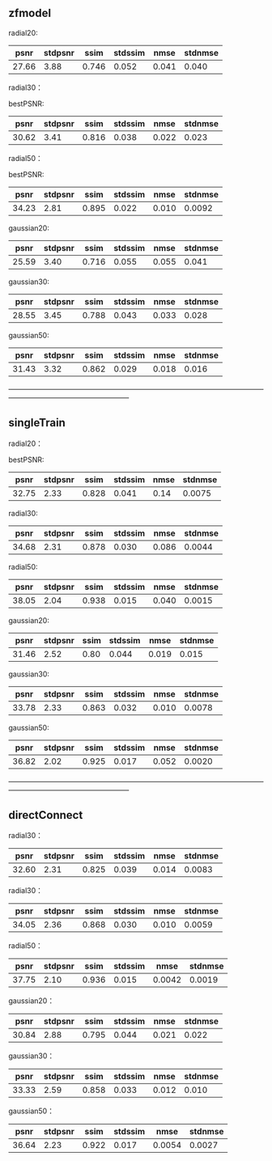 ## zfmodel

radial20:

| psnr  | stdpsnr | ssim  | stdssim | nmse  | stdnmse |
| ----- | ------- | ----- | ------- | ----- | ------- |
| 27.66 | 3.88    | 0.746 | 0.052   | 0.041 | 0.040   |

radial30：

bestPSNR:

| psnr  | stdpsnr | ssim  | stdssim | nmse  | stdnmse |
| ----- | ------- | ----- | ------- | ----- | ------- |
| 30.62 | 3.41    | 0.816 | 0.038   | 0.022 | 0.023   |

radial50：

bestPSNR:

| psnr  | stdpsnr | ssim  | stdssim | nmse  | stdnmse |
| ----- | ------- | ----- | ------- | ----- | ------- |
| 34.23 | 2.81    | 0.895 | 0.022   | 0.010 | 0.0092  |

gaussian20:

| psnr  | stdpsnr | ssim  | stdssim | nmse  | stdnmse |
| ----- | ------- | ----- | ------- | ----- | ------- |
| 25.59 | 3.40    | 0.716 | 0.055   | 0.055 | 0.041   |

gaussian30:

| psnr  | stdpsnr | ssim  | stdssim | nmse  | stdnmse |
| ----- | ------- | ----- | ------- | ----- | ------- |
| 28.55 | 3.45    | 0.788 | 0.043   | 0.033 | 0.028   |

gaussian50:

| psnr  | stdpsnr | ssim  | stdssim | nmse  | stdnmse |
| ----- | ------- | ----- | ------- | ----- | ------- |
| 31.43 | 3.32    | 0.862 | 0.029   | 0.018 | 0.016   |



—————————————————————————————————————————————————————



## singleTrain

radial20：

bestPSNR:

| psnr  | stdpsnr | ssim  | stdssim | nmse | stdnmse |
| ----- | ------- | ----- | ------- | ---- | ------- |
| 32.75 | 2.33    | 0.828 | 0.041   | 0.14 | 0.0075  |

radial30:

| psnr  | stdpsnr | ssim  | stdssim | nmse  | stdnmse |
| ----- | ------- | ----- | ------- | ----- | ------- |
| 34.68 | 2.31    | 0.878 | 0.030   | 0.086 | 0.0044  |

radial50:

| psnr  | stdpsnr | ssim  | stdssim | nmse  | stdnmse |
| ----- | ------- | ----- | ------- | ----- | ------- |
| 38.05 | 2.04    | 0.938 | 0.015   | 0.040 | 0.0015  |

gaussian20:

| psnr  | stdpsnr | ssim | stdssim | nmse  | stdnmse |
| ----- | ------- | ---- | ------- | ----- | ------- |
| 31.46 | 2.52    | 0.80 | 0.044   | 0.019 | 0.015   |

gaussian30:

| psnr  | stdpsnr | ssim  | stdssim | nmse  | stdnmse |
| ----- | ------- | ----- | ------- | ----- | ------- |
| 33.78 | 2.33    | 0.863 | 0.032   | 0.010 | 0.0078  |

gaussian50:

| psnr  | stdpsnr | ssim  | stdssim | nmse  | stdnmse |
| ----- | ------- | ----- | ------- | ----- | ------- |
| 36.82 | 2.02    | 0.925 | 0.017   | 0.052 | 0.0020  |

—————————————————————————————————————————————————————

## directConnect

radial30：

| psnr  | stdpsnr | ssim  | stdssim | nmse  | stdnmse |
| ----- | ------- | ----- | ------- | ----- | ------- |
| 32.60 | 2.31    | 0.825 | 0.039   | 0.014 | 0.0083  |



radial30：

| psnr  | stdpsnr | ssim  | stdssim | nmse  | stdnmse |
| ----- | ------- | ----- | ------- | ----- | ------- |
| 34.05 | 2.36    | 0.868 | 0.030   | 0.010 | 0.0059  |

radial50：

| psnr  | stdpsnr | ssim  | stdssim | nmse   | stdnmse |
| ----- | ------- | ----- | ------- | ------ | ------- |
| 37.75 | 2.10    | 0.936 | 0.015   | 0.0042 | 0.0019  |

gaussian20：

| psnr  | stdpsnr | ssim  | stdssim | nmse  | stdnmse |
| ----- | ------- | ----- | ------- | ----- | ------- |
| 30.84 | 2.88    | 0.795 | 0.044   | 0.021 | 0.022   |

gaussian30：

| psnr  | stdpsnr | ssim  | stdssim | nmse  | stdnmse |
| ----- | ------- | ----- | ------- | ----- | ------- |
| 33.33 | 2.59    | 0.858 | 0.033   | 0.012 | 0.010   |

gaussian50：

| psnr  | stdpsnr | ssim  | stdssim | nmse   | stdnmse |
| ----- | ------- | ----- | ------- | ------ | ------- |
| 36.64 | 2.23    | 0.922 | 0.017   | 0.0054 | 0.0027  |